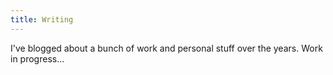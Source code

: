 ```yaml
---
title: Writing
---
```

I've blogged about a bunch of work and personal stuff over the years. Work in progress...